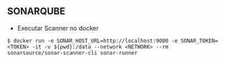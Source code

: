 ## SONARQUBE

- Executar Scanner no docker

```
$ docker run -e SONAR_HOST_URL=http://localhost:9000 -e SONAR_TOKEN=<TOKEN> -it -v ${pwd}:/data --network <NETWORK> --rm sonarsource/sonar-scanner-cli sonar-runner
```